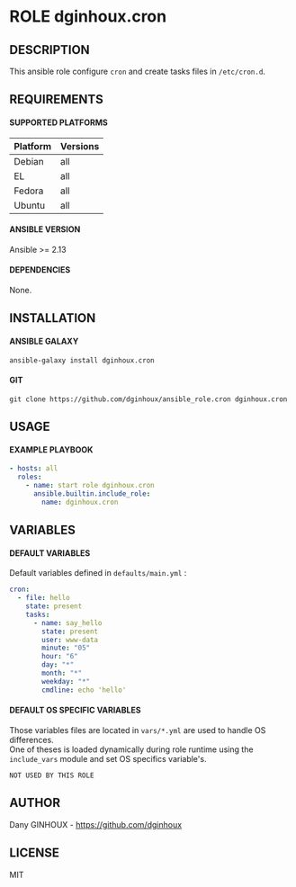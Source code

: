 # ROLE dginhoux.cron




## DESCRIPTION

This ansible role configure `cron` and create tasks files in `/etc/cron.d`.


## REQUIREMENTS

#### SUPPORTED PLATFORMS

| Platform | Versions |
|----------|----------|
| Debian | all |
| EL | all |
| Fedora | all |
| Ubuntu | all |



#### ANSIBLE VERSION

Ansible >= 2.13

#### DEPENDENCIES

None.



## INSTALLATION

#### ANSIBLE GALAXY

```shell
ansible-galaxy install dginhoux.cron
```
#### GIT

```shell
git clone https://github.com/dginhoux/ansible_role.cron dginhoux.cron
```


## USAGE

#### EXAMPLE PLAYBOOK

```yaml
- hosts: all
  roles:
    - name: start role dginhoux.cron
      ansible.builtin.include_role:
        name: dginhoux.cron
```


## VARIABLES

#### DEFAULT VARIABLES

Default variables defined in `defaults/main.yml` : 

```yaml
cron:
  - file: hello
    state: present
    tasks:
      - name: say_hello
        state: present
        user: www-data
        minute: "05"
        hour: "6"
        day: "*"
        month: "*"
        weekday: "*"
        cmdline: echo 'hello'
```
#### DEFAULT OS SPECIFIC VARIABLES

Those variables files are located in `vars/*.yml` are used to handle OS differences.<br />
One of theses is loaded dynamically during role runtime using the `include_vars` module and set OS specifics variable's.

`NOT USED BY THIS ROLE`

## AUTHOR

Dany GINHOUX - https://github.com/dginhoux



## LICENSE

MIT
